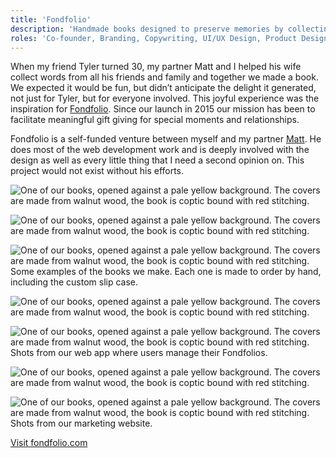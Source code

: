 ```yaml
---
title: 'Fondfolio'
description: 'Handmade books designed to preserve memories by collecting thoughtful words and stories from loved ones.'
roles: 'Co-founder, Branding, Copywriting, UI/UX Design, Product Design & Creation, Photography'
---
```


When my friend Tyler turned 30, my partner Matt and I helped his wife collect words from all his friends and family and together we made a book. We expected it would be fun, but didn’t anticipate the delight it generated, not just for Tyler, but for everyone involved. This joyful experience was the inspiration for [Fondfolio](https://fondfolio.com/). Since our launch in 2015 our mission has been to facilitate meaningful gift giving for special moments and relationships.

Fondfolio is a self-funded venture between myself and my partner [Matt](https://iammatt.ca/). He does most of the web development work and is deeply involved with the design as well as every little thing that I need a second opinion on. This project would not exist without his efforts.

![One of our books, opened against a pale yellow background. The covers are made from walnut wood, the book is coptic bound with red stitching.](/images/fondfolio/ff-book.jpg)

![One of our books, opened against a pale yellow background. The covers are made from walnut wood, the book is coptic bound with red stitching.](/images/fondfolio/ff-book-2.jpg)

![One of our books, opened against a pale yellow background. The covers are made from walnut wood, the book is coptic bound with red stitching.](/images/fondfolio/ff-book-3.jpg)
<span class="caption">Some examples of the books we make. Each one is made to order by hand, including the custom slip case.</span>

![One of our books, opened against a pale yellow background. The covers are made from walnut wood, the book is coptic bound with red stitching.](/images/fondfolio/ff-app-2.png)

![One of our books, opened against a pale yellow background. The covers are made from walnut wood, the book is coptic bound with red stitching.](/images/fondfolio/ff-app-1.png)
<span class="caption">Shots from our web app where users manage their Fondfolios.</span>

![One of our books, opened against a pale yellow background. The covers are made from walnut wood, the book is coptic bound with red stitching.](/images/fondfolio/ff-website-1.png)

![One of our books, opened against a pale yellow background. The covers are made from walnut wood, the book is coptic bound with red stitching.](/images/fondfolio/ff-website-2.png)
<span class="caption">Shots from our marketing website.</span>

[Visit fondfolio.com](https://fondfolio.com/)
